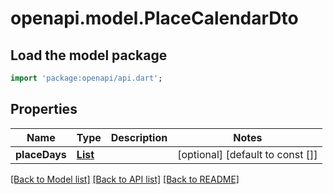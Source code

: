 # openapi.model.PlaceCalendarDto

## Load the model package
```dart
import 'package:openapi/api.dart';
```

## Properties
Name | Type | Description | Notes
------------ | ------------- | ------------- | -------------
**placeDays** | [**List<PlaceDay>**](PlaceDay.md) |  | [optional] [default to const []]

[[Back to Model list]](../README.md#documentation-for-models) [[Back to API list]](../README.md#documentation-for-api-endpoints) [[Back to README]](../README.md)


